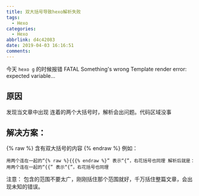 ```yaml
---
title: 双大括号导致hexo解析失败
tags:
  - Hexo
categories:
  - Hexo
abbrlink: d4c42083
date: 2019-04-03 16:16:51
comments:
---
```

今天 `hexo g` 的时候报错 FATAL Something's wrong Template render error: expected variable...
<!-- more -->
## 原因
发现当文章中出现 连着的两个大括号时，解析会出问题。代码区域没事
## 解决方案： 
{% raw %} 
含有双大括号的内容 
{% endraw %}
例如：
```
用两个连在一起的“{% raw %}{{{% endraw %}” 表示“{”，右花括号也同理 解析后就是：用两个连在一起的“{{” 表示“{”，右花括号也同理

```
注意： 
包含的范围不要太广，刚刚括住那个范围就好，千万括住整篇文章，会出现未知的错误。